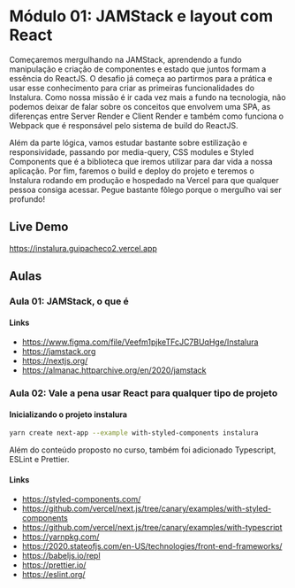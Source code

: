 # Módulo 01: JAMStack e layout com React

Começaremos mergulhando na JAMStack, aprendendo a fundo manipulação e criação de componentes e estado que juntos formam a essência do ReactJS. O desafio já começa ao partirmos para a prática e usar esse conhecimento para criar as primeiras funcionalidades do Instalura. Como nossa missão é ir cada vez mais a fundo na tecnologia, não podemos deixar de falar sobre os conceitos que envolvem uma SPA, as diferenças entre Server Render e Client Render e também como funciona o Webpack que é responsável pelo sistema de build do ReactJS.

Além da parte lógica, vamos estudar bastante sobre estilização e responsividade, passando por media-query, CSS modules e Styled Components que é a biblioteca que iremos utilizar para dar vida a nossa aplicação. Por fim, faremos o build e deploy do projeto e teremos o Instalura rodando em produção e hospedado na Vercel para que qualquer pessoa consiga acessar. Pegue bastante fôlego porque o mergulho vai ser profundo!

## Live Demo

https://instalura.guipacheco2.vercel.app

## Aulas

### Aula 01: JAMStack, o que é

#### Links

- https://www.figma.com/file/Veefm1pjkeTFcJC7BUqHge/Instalura
- https://jamstack.org
- https://nextjs.org/
- https://almanac.httparchive.org/en/2020/jamstack

### Aula 02: Vale a pena usar React para qualquer tipo de projeto

#### Inicializando o projeto instalura

```sh
yarn create next-app --example with-styled-components instalura
```

Além do conteúdo proposto no curso, também foi adicionado Typescript, ESLint e Prettier.

#### Links

- https://styled-components.com/
- https://github.com/vercel/next.js/tree/canary/examples/with-styled-components
- https://github.com/vercel/next.js/tree/canary/examples/with-typescript
- https://yarnpkg.com/
- https://2020.stateofjs.com/en-US/technologies/front-end-frameworks/
- https://babeljs.io/repl
- https://prettier.io/
- https://eslint.org/
